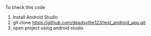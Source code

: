 To check this code
1. Install Android Studio
2. git clone https://github.com/deadsythe123/test_android_app.git
3. open project using android studio
